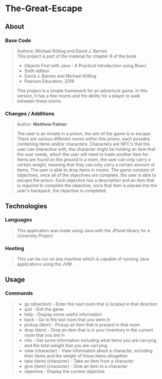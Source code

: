 # The-Great-Escape

## About
### Base Code
>Authors: Michael Kölling and David J. Barnes  
This project is part of the material for chapter 8 of the book
   >+ Objects First with Java - A Practical Introduction using BlueJ  
   >+ Sixth edition  
   >+ David J. Barnes and Michael Kölling  
   >+ Pearson Education, 2016  
   >
>This project is a simple framework for an adventure game. In this version,
it has a few rooms and the ability for a player to walk between these rooms.

### Changes / Additions
>Author: **Matthew Palmer**
>
> The user is an inmate in a prison, the aim of the game is to escape. There are various different rooms within this prison, each possibly containing items and/or characters. Characters are NPC's that the user can interactive with, the character might be holding an item that the user needs, which the user will need to trade another item for. Items are found on the ground in a room, the user can only carry a certain weight, meaning that they can only carry a certain amount of items. The user is able to drop items in rooms. The game consists of objectives, once all of the objectives are complete, the user is able to escape the prison. Each objective has a description and an item that is required to complete the objective, once that item is placed into the user's backpack, the objective is completed.
    
## Technologies
### Languages
>This application was made using Java with the JPanel library for a University Project
### Hosting
>This can be run on any machine which is capable of running Java applications using the JVM.

## Usage
### Commands
>+ go (direction) - Enter the next room that is located in that direction
>+ quit - Exit the game
>+ help - Display some useful information
>+ back - Go to the last room that you were in
>+ pickup (item) - Pickup an item that is present in that room
>+ drop (item) - Drop an item that is in your inventory in the current room that you are in
>+ info - Get some information including what items you are carrying and the total weight that you are carrying
>+ view (character) - View information about a character, including their items and the weight of those items altogether
>+ take (item) (character) - Take an item from a character
>+ give (item) (character) - Give an item to a character
>+ objective - Display the current objective
